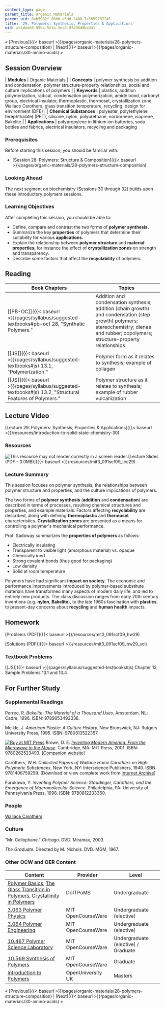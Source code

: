 ```yaml
---
content_type: page
parent_title: Organic Materials
parent_uid: 0ab5962f-08b0-e5dd-2488-7c3659767245
title: '29. Polymers: Synthesis, Properties & Applications'
uid: ab1dea66-95b4-5d1a-3cc8-9fa06d9ba941
---
```


« [Previous]({{< baseurl >}}/pages/organic-materials/28-polymers-structure-composition) | [Next]({{< baseurl >}}/pages/organic-materials/30-amino-acids) »

Session Overview
----------------

| **Modules** | Organic Materials |
| **Concepts** | polymer synthesis by addition and condensation, polymer structure-property relationships, social and culture implications of polymers |
| **Keywords** | plastics, addition polymerization, radical, condensation polymerization, amide bond, carbonyl group, electrical insulator, thermoplastic, thermoset, crystallization zone, Wallace Carothers, glass transition temperature, recycling, design for environment (DFE) |
| **Chemical Substances** | polyester, poly(ethylene terephthalate) (PET), silicone, nylon, polyurethane, norbornene, isoprene, Bakelite |
| **Applications** | polypropylene in lithium ion batteries, soda bottles and fabrics, electrical insulators, recycling and packaging 

### Prerequisites

Before starting this session, you should be familiar with:

*   [Session 28: Polymers: Structure & Composition]({{< baseurl >}}/pages/organic-materials/28-polymers-structure-composition)

### Looking Ahead

The next segment on biochemistry (Sessions 30 through 32) builds upon these introductory polymers sessions.

### Learning Objectives

After completing this session, you should be able to:

*   Define, compare and contrast the two forms of **polymer synthesis.**
*   Summarize the key **properties** of polymers that determine their suitability for various **applications.**
*   Explain the relationship between **polymer structure** and **material properties**, for instance the effect of **crystallization zones** on strength and transparency.
*   Describe some factors that affect the **recyclability** of polymers.

Reading
-------

| Book Chapters | Topics |
| --- | --- |
| [\[PB-OC\]]({{< baseurl >}}/pages/syllabus/suggested-textbooks#pb-oc) 28, "Synthetic Polymers." | Addition and condensation synthesis; addition (chain growth) and condensation (step growth) polymers; stereochemistry; dienes and rubber; copolymers; structure-property relationships |
| [\[JS\]]({{< baseurl >}}/pages/syllabus/suggested-textbooks#js) 13.1, "Polymerization." | Polymer form as it relates to synthesis; example of collagen |
| [\[JS\]]({{< baseurl >}}/pages/syllabus/suggested-textbooks#js) 13.2, "Structural Features of Polymers." | Polymer structure as it relates to synthesis; example of rubber vulcanization 

Lecture Video
-------------

[Lecture 29: Polymers: Synthesis, Properties & Applications]({{< baseurl >}}/resources/introduction-to-solid-state-chemistry-30)

### Resources

![This resource may not render correctly in a screen reader.](/images/inacessible.gif)[Lecture Slides (PDF - 3.0MB)]({{< baseurl >}}/resources/mit3_091scf09_lec29)

### Lecture Summary

This session focuses on polymer synthesis, the relationships between polymer structure and properties, and the culture implications of polymers.

The two forms of **polymer synthesis** (**addition** and **condensation**) are described in terms of processes, resulting chemical structures and properties, and example materials. Factors affecting **recyclability** are described, along with defining **thermoplastic** and **thermoset** characteristics. **Crystallization zones** are presented as a means for controlling a polymer's mechanical performance.

Prof. Sadoway summarizes the **properties of polymers** as follows:

*   Electrically insulating
*   Transparent to visible light (amorphous material) vs. opaque
*   Chemically inert
*   Strong covalent bonds (thus good for packaging)
*   Low density
*   Solid at room temperature

Polymers have had significant **impact on society**. The economic and performance improvements introduced by polymer-based substitute materials have transformed many aspects of modern daily life, and led to entirely new products. The class discussion ranges from early 20th century inventions (e.g. **nylon**, **Bakelite**), to the late 1960s fascination with **plastics**, to present-day concerns about **recycling** and **human health** impacts.

Homework
--------

[Problems (PDF)]({{< baseurl >}}/resources/mit3_091scf09_hw29)

[Solutions (PDF)]({{< baseurl >}}/resources/mit3_091scf09_hw29_sol)

### Textbook Problems

[\[JS\]]({{< baseurl >}}/pages/syllabus/suggested-textbooks#js) Chapter 13, Sample Problems 13.1 and 13.4

For Further Study
-----------------

### Supplemental Readings

Perree, R. _Bakelite: The Material of a Thousand Uses._ Amsterdam, NL: Cadre, 1996. ISBN: 9789053492338.

Meikle, J. _American Plastic: A Culture History._ New Brunswick, NJ: Rutgers University Press, 1995. ISBN: 9780813522357.

[![Buy at MIT Press](/images/mp_logo.gif)](https://mitpress.mit.edu/9780262523493) Brown, D. E. [_Inventing Modern America: From the Microwave to the Mouse_](https://mitpress.mit.edu/9780262523493). Cambridge, MA: MIT Press, 2001. ISBN: 9780262523493. \[[Companion website](http://web.mit.edu/invent/www/ima/)\]

Carothers, W.H. _Collected Papers of Wallace Hume Carothers on High Polymeric Substances_. New York, NY: Interscience Publishers, 1940. ISBN: 9781406759259. \[Download or view complete work from [Internet Archive](http://www.archive.org/details/collectedpaperso031072mbp)\]

Furukawa, Y. _Inventing Polymer Science: Staudinger, Carothers, and the Emergence of Macromolecular Science_. Philadelphia, PA: University of Pennsylvania Press, 1998. ISBN: 9780812233360.

### People

[Wallace Carothers](http://en.wikipedia.org/wiki/Wallace_Carothers)

### Culture

"Mr. Cellophane." _Chicago_. DVD. Miramax, 2003.

_The Graduate_. Directed by M. Nichols. DVD. MGM, 1967.

### Other OCW and OER Content

| Content | Provider | Level |
| --- | --- | --- |
| [Polymer Basics](http://www.doitpoms.ac.uk/tlplib/polymerbasics/index.php), [The Glass Transition in Polymers](http://www.doitpoms.ac.uk/tlplib/glass-transition/index.php), [Crystallinity in Polymers](http://www.doitpoms.ac.uk/tlplib/polymers/index.php) | DoITPoMS | Undergraduate |
| [3.063 Polymer Physics](/courses/3-063-polymer-physics-spring-2007) | MIT OpenCourseWare | Undergraduate (elective) |
| [3.064 Polymer Engineering](/courses/3-064-polymer-engineering-fall-2003) | MIT OpenCourseWare | Undergraduate (elective) |
| [10.467 Polymer Science Laboratory](/courses/10-467-polymer-science-laboratory-fall-2005) | MIT OpenCourseWare | Undergraduate (elective) / Graduate |
| [10.569 Synthesis of Polymers](/courses/10-569-synthesis-of-polymers-fall-2006) | MIT OpenCourseWare | Graduate |
| [Introduction to Polymers](http://openlearn.open.ac.uk/mod/oucontent/view.php?id=397829) | OpenUniversity UK | Masters 

« [Previous]({{< baseurl >}}/pages/organic-materials/28-polymers-structure-composition) | [Next]({{< baseurl >}}/pages/organic-materials/30-amino-acids) »